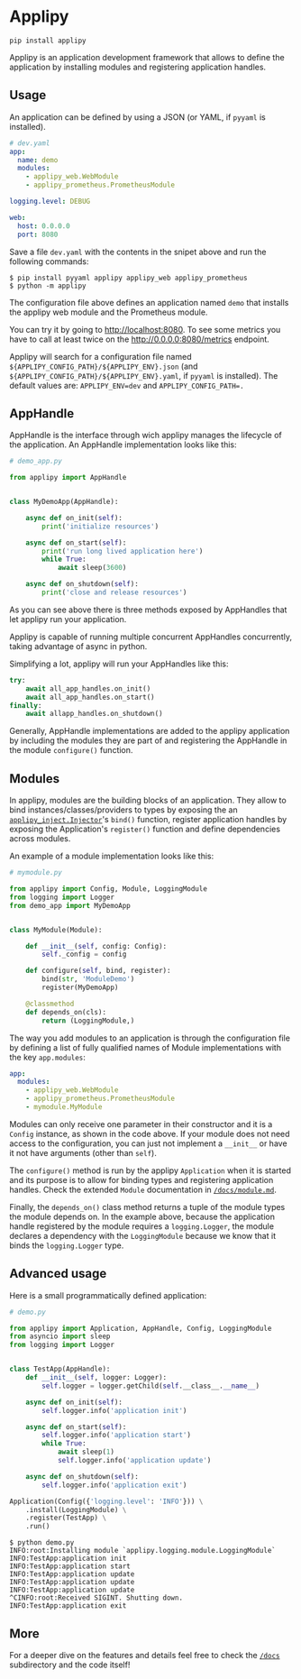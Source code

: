 # Applipy

    pip install applipy

Applipy is an application development framework that allows to define the
application by installing modules and registering application handles.

## Usage

An application can be defined by using a JSON (or YAML, if `pyyaml` is
installed).

```yaml
# dev.yaml
app:
  name: demo
  modules:
    - applipy_web.WebModule
    - applipy_prometheus.PrometheusModule

logging.level: DEBUG

web:
  host: 0.0.0.0
  port: 8080
```

Save a file `dev.yaml` with the contents in the snipet above and run the
following commands:
```
$ pip install pyyaml applipy applipy_web applipy_prometheus
$ python -m applipy
```

The configuration file above defines an application named `demo` that installs
the applipy web module and the Prometheus module.

You can try it by going to [http://localhost:8080](http://localhost:8080). To
see some metrics you have to call at least twice on the
http://0.0.0.0:8080/metrics endpoint.

Applipy will search for a configuration file named
`${APPLIPY_CONFIG_PATH}/${APPLIPY_ENV}.json` (and
`${APPLIPY_CONFIG_PATH}/${APPLIPY_ENV}.yaml`, if `pyyaml` is installed). The
default values are: `APPLIPY_ENV=dev` and `APPLIPY_CONFIG_PATH=.`

## AppHandle

AppHandle is the interface through wich applipy manages the lifecycle of the
application. An AppHandle implementation looks like this:

```python
# demo_app.py

from applipy import AppHandle


class MyDemoApp(AppHandle):

    async def on_init(self):
        print('initialize resources')

    async def on_start(self):
        print('run long lived application here')
        while True:
            await sleep(3600)

    async def on_shutdown(self):
        print('close and release resources')
```

As you can see above there is three methods exposed by AppHandles that let
applipy run your application.

Applipy is capable of running multiple concurrent AppHandles concurrently,
taking advantage of async in python.

Simplifying a lot, applipy will run your AppHandles like this:

```python
try:
    await all_app_handles.on_init()
    await all_app_handles.on_start()
finally:
    await allapp_handles.on_shutdown()
```

Generally, AppHandle implementations are added to the applipy application by
including the modules they are part of and registering the AppHandle in the
module `configure()` function.

## Modules

In applipy, modules are the building blocks of an application. They allow to
bind instances/classes/providers to types by exposing the an
[`applipy_inject.Injector`](https://gitlab.com/applipy/applipy_inject)'s
`bind()` function, register application handles by exposing the Application's
`register()` function and define dependencies across modules.

An example of a module implementation looks like this:
```python
# mymodule.py

from applipy import Config, Module, LoggingModule
from logging import Logger
from demo_app import MyDemoApp


class MyModule(Module):

    def __init__(self, config: Config):
        self._config = config

    def configure(self, bind, register):
        bind(str, 'ModuleDemo')
        register(MyDemoApp)

    @classmethod
    def depends_on(cls):
        return (LoggingModule,)
```

The way you add modules to an application is through the configuration file by
defining a list of fully qualified names of Module implementations with
the key `app.modules`:

```yaml
app:
  modules:
    - applipy_web.WebModule
    - applipy_prometheus.PrometheusModule
    - mymodule.MyModule
```

Modules can only receive one parameter in their constructor and it is a
`Config` instance, as shown in the code above. If your module does not need
access to the configuration, you can just not implement a `__init__` or have it
not have arguments (other than `self`).

The `configure()` method is run by the applipy `Application` when it is started
and its purpose is to allow for binding types and registering application
handles. Check the extended `Module` documentation in
[`/docs/module.md`](https://gitlab.com/applipy/applipy/-/blob/master/docs/module.md).

Finally, the `depends_on()` class method returns a tuple of the module types the
module depends on. In the example above, because the application handle
registered by the module requires a `logging.Logger`, the module declares a dependency
with the `LoggingModule` because we know that it binds the `logging.Logger` type.

## Advanced usage

Here is a small programmatically defined application:
```python
# demo.py

from applipy import Application, AppHandle, Config, LoggingModule
from asyncio import sleep
from logging import Logger


class TestApp(AppHandle):
    def __init__(self, logger: Logger):
        self.logger = logger.getChild(self.__class__.__name__)

    async def on_init(self):
        self.logger.info('application init')

    async def on_start(self):
        self.logger.info('application start')
        while True:
            await sleep(1)
            self.logger.info('application update')

    async def on_shutdown(self):
        self.logger.info('application exit')

Application(Config({'logging.level': 'INFO'})) \
    .install(LoggingModule) \
    .register(TestApp) \
    .run()
```
```
$ python demo.py
INFO:root:Installing module `applipy.logging.module.LoggingModule`
INFO:TestApp:application init
INFO:TestApp:application start
INFO:TestApp:application update
INFO:TestApp:application update
INFO:TestApp:application update
^CINFO:root:Received SIGINT. Shutting down.
INFO:TestApp:application exit
```

## More
For a deeper dive on the features and details feel free to check the [`/docs`](https://gitlab.com/applipy/applipy/-/blob/master/docs/README.md)
subdirectory and the code itself!
